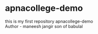 # apnacollege-demo
this is my first repository apnacollege-demo
<br>
Author - maneesh jangir son of babulal
